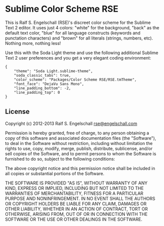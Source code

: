 
Sublime Color Scheme RSE
========================

This is Ralf S. Engelschall (RSE)'s discreet color scheme for the
Sublime Text 2 editor. It uses just 4 colors: "white" for the
background, "back" as the default text color, "blue" for all language
constructs (keywords and punctation characters) and "brown" for all
literals (strings, numbers, etc). Nothing more, nothing less!

Use this with the Soda Light theme and use the following additional
Sublime Text 2 user preferences and you get a very elegant coding
environment:

    {
        "theme": "Soda Light.sublime-theme",
        "soda_classic_tabs": true,
        "color_scheme": "Packages/Color Scheme RSE/RSE.tmTheme",
        "font_face": "DejaVu Sans Mono",
        "line_padding_bottom": -2,
        "line_padding_top": 0
    }

License
-------

Copyright (c) 2012-2013 Ralf S. Engelschall <rse@engelschall.com>

Permission is hereby granted, free of charge, to any person obtaining
a copy of this software and associated documentation files (the
"Software"), to deal in the Software without restriction, including
without limitation the rights to use, copy, modify, merge, publish,
distribute, sublicense, and/or sell copies of the Software, and to
permit persons to whom the Software is furnished to do so, subject to
the following conditions:

The above copyright notice and this permission notice shall be included
in all copies or substantial portions of the Software.

THE SOFTWARE IS PROVIDED "AS IS", WITHOUT WARRANTY OF ANY KIND,
EXPRESS OR IMPLIED, INCLUDING BUT NOT LIMITED TO THE WARRANTIES OF
MERCHANTABILITY, FITNESS FOR A PARTICULAR PURPOSE AND NONINFRINGEMENT.
IN NO EVENT SHALL THE AUTHORS OR COPYRIGHT HOLDERS BE LIABLE FOR ANY
CLAIM, DAMAGES OR OTHER LIABILITY, WHETHER IN AN ACTION OF CONTRACT,
TORT OR OTHERWISE, ARISING FROM, OUT OF OR IN CONNECTION WITH THE
SOFTWARE OR THE USE OR OTHER DEALINGS IN THE SOFTWARE.

